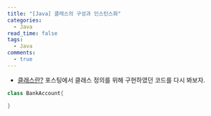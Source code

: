 ```yaml
---
title: "[Java] 클래스의 구성과 인스턴스화"
categories:
  - Java
read_time: false
tags:
  - Java
comments:
  - true
---
```


* [클래스란?](https://sangwoo0727.github.io/java/JAVA-classinstance/) 포스팅에서 클래스 정의를 위해 구현하였던 코드를 다시 봐보자.

```java
class BankAccount{

}
